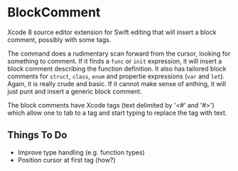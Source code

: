 # BlockComment

Xcode 8 source editor extension for Swift editing that will insert a block comment, possibly with some tags.

The command does a rudimentary scan forward from the cursor, looking for something to comment. If it finds a
`func` or `init` expression, it will insert a block comment describing the function definition. It also has
tailored block comments for `struct`, `class`, `enum` and propertie expressions (`var` and `let`). Again, it is
really crude and basic. If it cannot make sense of anthing, it will just punt and insert a generic block
comment.

The block comments have Xcode tags (text delimited by '<#' and '#>') which allow one to tab to a tag and start
typing to replace the tag with text.

## Things To Do

- Improve type handling (e.g. function types)
- Position cursor at first tag (how?)


